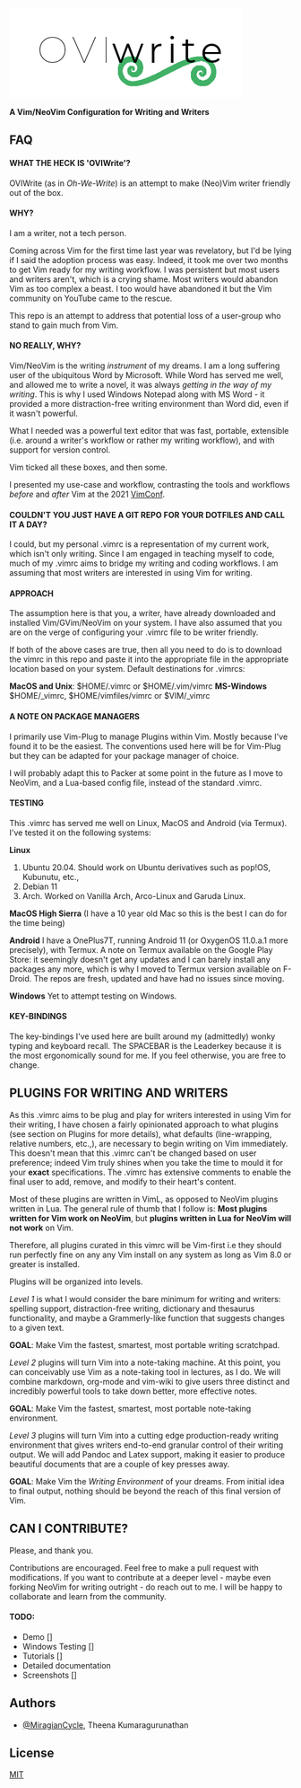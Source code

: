 ![logo](/img/logo.png)

**A Vim/NeoVim Configuration for Writing and Writers**

## FAQ

#### WHAT THE HECK IS 'OVIWrite'?

OVIWrite (as in *Oh-We-Write*) is an attempt to make (Neo)Vim writer friendly out of the box.


#### WHY?

I am a writer, not a tech person. 

Coming across Vim for the first time last year was revelatory, but I'd be lying if I said the adoption process was easy. Indeed, it took me over two months to get Vim ready for my writing workflow. I was persistent but most users and writers aren't, which is a crying shame. Most writers would abandon Vim as too complex a beast. I too would have abandoned it but the Vim community on YouTube came to the rescue. 

This repo is an attempt to address that potential loss of a user-group who stand to gain much from Vim.

#### NO REALLY, WHY? 

Vim/NeoVim is the writing *instrument* of my dreams. I am a long suffering user of the ubiquitous Word by Microsoft. While Word has served me well, and allowed me to write a novel, it was always *getting in the way of my writing*. This is why I used Windows Notepad along with MS Word - it provided a more distraction-free writing environment than Word did, even if it wasn't powerful. 

What I needed was a powerful text editor that was fast, portable, extensible (i.e. around a writer's workflow or rather my writing workflow), and with support for version control. 

Vim ticked all these boxes, and then some. 

I presented my use-case and workflow, contrasting the tools and workflows *before* and *after* Vim at the 2021 [VimConf](https://www.youtube.com/watch?v=2ORWaIqyj7k&lc=Ugzt12hOimAtCl3H7z54AaABAg). 

#### COULDN'T YOU JUST HAVE A GIT REPO FOR YOUR DOTFILES AND CALL IT A DAY?

I could, but my personal .vimrc is a representation of my current work, which isn't only writing. Since I am engaged in teaching myself to code, much of my .vimrc aims to bridge my writing and coding workflows. I am assuming that most writers are interested in using Vim for writing. 


#### APPROACH

The assumption here is that you, a writer, have already downloaded and installed Vim/GVim/NeoVim on your system. I have also assumed that you are on the verge of configuring your .vimrc file to be writer friendly. 

If both of the above cases are true, then all you need to do is to download the vimrc in this repo and paste it into the appropriate file in the appropriate location based on your system. Default destinations for .vimrcs:

**MacOS and Unix**:        $HOME/.vimrc or $HOME/.vim/vimrc
**MS-Windows**  $HOME/_vimrc, $HOME/vimfiles/vimrc or $VIM/_vimrc


#### A NOTE ON PACKAGE MANAGERS

I primarily use Vim-Plug to manage Plugins within Vim. Mostly because I've found it to be the easiest. The conventions used here will be for Vim-Plug but they can be adapted for your package manager of choice. 

I will probably adapt this to Packer at some point in the future as I move to NeoVim, and a Lua-based config file, instead of the standard .vimrc. 



#### TESTING 

This .vimrc has served me well on Linux, MacOS and Android (via Termux). I've tested it on the following systems:

**Linux**
1. Ubuntu 20.04. Should work on Ubuntu derivatives such as pop!OS, Kubunutu, etc.,
2. Debian 11
3. Arch. Worked on Vanilla Arch, Arco-Linux and Garuda Linux. 

**MacOS High Sierra** (I have a 10 year old Mac so this is the best I can do for the time being)

**Android**
I have a OnePlus7T, running Android 11 (or OxygenOS 11.0.a.1 more precisely), with Termux. A note on Termux available on the Google Play Store: it seemingly doesn't get any updates and I can barely install any packages any more, which is why I moved to Termux version available on F-Droid. The repos are fresh, updated and have had no issues since moving. 

**Windows**
Yet to attempt testing on Windows. 

#### KEY-BINDINGS

The key-bindings I've used here are built around my (admittedly) wonky typing and keyboard recall. The SPACEBAR is the Leaderkey because it is the most ergonomically sound for me. If you feel otherwise, you are free to change. 

## PLUGINS FOR WRITING AND WRITERS 

As this .vimrc aims to be plug and play for writers interested in using Vim for their writing, I have chosen a fairly opinionated approach to what plugins (see section on Plugins for more details), what defaults (line-wrapping, relative numbers, etc.,), are necessary to begin writing on Vim immediately. This doesn't mean that this .vimrc can't be changed based on user preference; indeed Vim truly shines when you take the time to mould it for your **exact** specifications.  The .vimrc has extensive comments to enable the final user to add, remove, and modify to their heart's content. 

Most of these plugins are written in VimL, as opposed to NeoVim plugins written in Lua. The general rule of thumb that I follow is: **Most plugins written for Vim work on NeoVim**, but **plugins written in Lua for NeoVim will not work** on Vim.

Therefore, all plugins curated in this vimrc will be Vim-first i.e they should run perfectly fine on any any Vim install on any system as long as Vim 8.0 or greater is installed. 

Plugins will be organized into levels. 

*Level 1* is what I would consider the bare minimum for writing and writers: spelling support, distraction-free writing, dictionary and thesaurus functionality, and maybe a Grammerly-like function that suggests changes to a given text. 

**GOAL**: Make Vim the fastest, smartest, most portable writing scratchpad.

*Level 2* plugins will turn Vim into a note-taking machine. At this point, you can conceivably use Vim as a note-taking tool in lectures, as I do.  We will combine markdown, org-mode and vim-wiki to give users three distinct and incredibly powerful tools to take down better, more effective notes.

**GOAL**: Make Vim the fastest, smartest, most portable note-taking environment.

*Level 3* plugins will turn Vim into a cutting edge production-ready writing environment that gives writers end-to-end granular control of their writing output. We will add Pandoc and Latex support, making it easier to produce beautiful documents that are a couple of key presses away. 

**GOAL**: Make Vim the *Writing Environment* of your dreams. From initial idea to final output, nothing should be beyond the reach of this final version of Vim.

## CAN I CONTRIBUTE?

Please, and thank you. 

Contributions are encouraged. Feel free to make a pull request with modifications. If you want to contribute at a deeper level - maybe even forking NeoVim for writing outright - do reach out to me. I will be happy to collaborate and learn from the community. 

#### TODO: 

- Demo []
- Windows Testing []
- Tutorials []
- Detailed documentation
- Screenshots []



## Authors

- [@MiragianCycle](https://www.github.com/MiragianCycle), Theena Kumaragurunathan


## License

[MIT](https://choosealicense.com/licenses/mit/)



